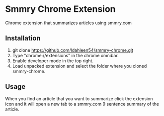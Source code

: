 # Smmry Chrome Extension
Chrome extension that summarizes articles using smmry.com
## Installation
1. git clone https://github.com/ldahleen54/smmry-chrome.git
2. Type "chrome://extensions" in the chrome omnibar.
3. Enable developer mode in the top right.
4. Load unpacked extension and select the folder where you cloned smmry-chrome.
## Usage
When you find an article that you want to summarize click the extension icon and it will open a new tab to a smmry.com 9 sentence summary of the article.

